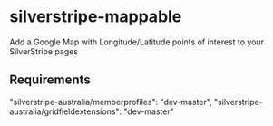 # silverstripe-mappable
Add a Google Map with Longitude/Latitude points of interest to your SilverStripe pages

## Requirements
"silverstripe-australia/memberprofiles": "dev-master",
"silverstripe-australia/gridfieldextensions": "dev-master"
